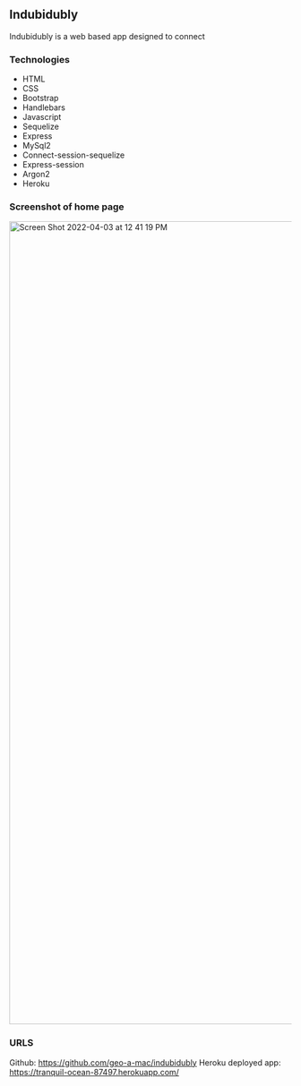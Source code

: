 ## Indubidubly

Indubidubly is a web based app designed to connect 

### Technologies
- HTML
- CSS
- Bootstrap
- Handlebars
- Javascript
- Sequelize
- Express
- MySql2
- Connect-session-sequelize
- Express-session
- Argon2
- Heroku

### Screenshot of home page
<img width="1435" alt="Screen Shot 2022-04-03 at 12 41 19 PM" src="https://user-images.githubusercontent.com/94029792/161438474-cda71895-4b80-4dec-957b-1664085c2d73.png">

### URLS
Github: https://github.com/geo-a-mac/indubidubly
Heroku deployed app: https://tranquil-ocean-87497.herokuapp.com/
